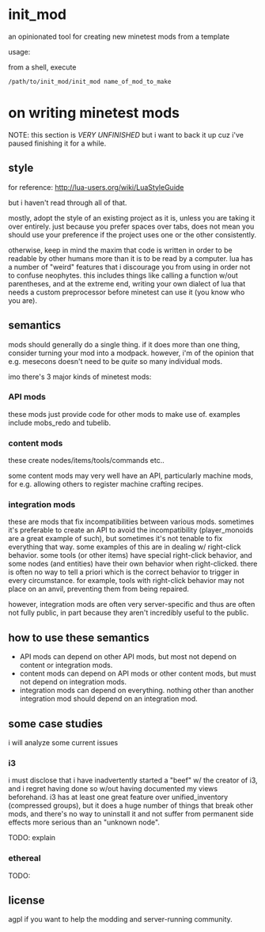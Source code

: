# init_mod

an opinionated tool for creating new minetest mods from a template

usage:

from a shell, execute

```shell
/path/to/init_mod/init_mod name_of_mod_to_make 
```

# on writing minetest mods

NOTE: this section is *VERY UNFINISHED* but i want to back it up cuz i've paused finishing it for a while.

## style

for reference: http://lua-users.org/wiki/LuaStyleGuide

but i haven't read through all of that.

mostly, adopt the style of an existing project as it is, unless you are taking it over entirely. just because you 
prefer spaces over tabs, does not mean you should use your preference if the project uses one or the other 
consistently. 

otherwise, keep in mind the maxim that code is written in order to be readable by other humans more than it is 
to be read by a computer. lua has a number of "weird" features that i discourage you from using in order not to 
confuse neophytes. this includes things like calling a function w/out parentheses, and at the extreme end, writing
your own dialect of lua that needs a custom preprocessor before minetest can use it (you know who you are).

## semantics 

mods should generally do a single thing. if it does more than one thing, consider turning your mod into a modpack.
however, i'm of the opinion that e.g. mesecons doesn't need to be *quite* so many individual mods.  

imo there's 3 major kinds of minetest mods:

### API mods

these mods just provide code for other mods to make use of. examples include mobs_redo and tubelib. 

### content mods

these create nodes/items/tools/commands etc.. 

some content mods may very well have an API, particularly machine mods, for e.g. allowing others to register
machine crafting recipes.

### integration mods

these are mods that fix incompatibilities between various mods. sometimes it's preferable to create an API to
avoid the incompatibility (player_monoids are a great example of such), but sometimes it's not tenable to fix 
everything that way. some examples of this are in dealing w/ right-click behavior. some tools (or other items)
have special right-click behavior, and some nodes (and entities) have their own behavior when right-clicked.
there is often no way to tell a priori which is the correct behavior to trigger in every circumstance. 
for example, tools with right-click behavior may not place on an anvil, preventing them from being repaired.

however, integration mods are often very server-specific and thus are often not fully public, in part because they
aren't incredibly useful to the public. 

## how to use these semantics

* API mods can depend on other API mods, but most not depend on content or integration mods.
* content mods can depend on API mods or other content mods, but must not depend on integration mods.
* integration mods can depend on everything. nothing other than another integration mod should depend on an 
    integration mod.

## some case studies

i will analyze some current issues

### i3

i must disclose that i have inadvertently started a "beef" w/ the creator of i3, and i regret having done so w/out
having documented my views beforehand. i3 has at least one great feature over unified_inventory (compressed groups),
but it does a huge number of things that break other mods, and there's no way to uninstall it and not suffer from 
permanent side effects more serious than an "unknown node".

TODO: explain

### ethereal

TODO: 

## license

agpl if you want to help the modding and server-running community.
